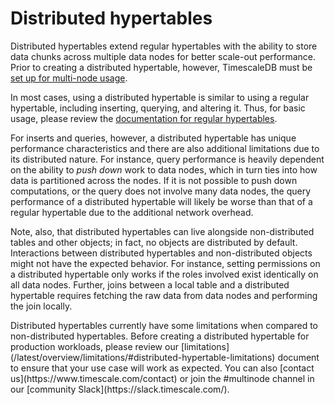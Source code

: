 # Distributed hypertables

Distributed hypertables extend regular hypertables with the ability to
store data chunks across multiple data nodes for better scale-out
performance. Prior to creating a distributed hypertable, however,
TimescaleDB must be [set up for multi-node
usage][getting-started-multi-node].

In most cases, using a distributed hypertable is similar to using a
regular hypertable, including inserting, querying, and altering
it. Thus, for basic usage, please review the [documentation for regular
hypertables][using-hypertables].

For inserts and queries, however, a distributed hypertable has unique
performance characteristics and there are also additional limitations
due to its distributed nature. For instance, query performance is
heavily dependent on the ability to *push down* work to data nodes,
which in turn ties into how data is partitioned across the nodes. If
it is not possible to push down computations, or the query does not
involve many data nodes, the query performance of a distributed
hypertable will likely be worse than that of a regular hypertable due
to the additional network overhead.

Note, also, that distributed hypertables can live alongside
non-distributed tables and other objects; in fact, no objects are
distributed by default. Interactions between distributed hypertables
and non-distributed objects might not have the expected behavior. For
instance, setting permissions on a distributed hypertable only works
if the roles involved exist identically on all data nodes. Further,
joins between a local table and a distributed hypertable requires
fetching the raw data from data nodes and performing the join locally.

<highlight type="warning">
Distributed hypertables currently have some limitations when
compared to non-distributed hypertables. Before creating a
distributed hypertable for production workloads, please review our
[limitations](/latest/overview/limitations/#distributed-hypertable-limitations)
document to ensure that your use case will work as expected. You can also
[contact us](https://www.timescale.com/contact) or join the #multinode channel
in our [community Slack](https://slack.timescale.com/).
</highlight>

[getting-started-multi-node]: /how-to-guides/multi-node-setup/
[using-hypertables]: /how-to-guides/hypertables/
